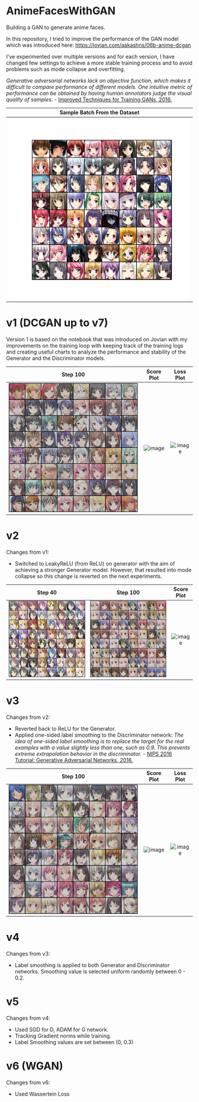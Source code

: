 # AnimeFacesWithGAN
Building a GAN to generate anime faces.

In this repository, I tried to improve the performance of the GAN model which was introduced here: https://jovian.com/aakashns/06b-anime-dcgan

I've experimented over multiple versions and for each version, I have changed few settings to achieve a more stable training process and to avoid problems such as mode collapse and overfitting.

*Generative adversarial networks lack an objective function, which makes it difficult to compare performance of different models. One intuitive metric of performance can be obtained by having human annotators judge the visual quality of samples.* - [Improved Techniques for Training GANs, 2016.](https://arxiv.org/abs/1606.03498)

Sample Batch From the Dataset|
:---:|
![](https://github.com/yigitsevim/AnimeFacesWithGAN/blob/main/sample.png)|

# v1 (DCGAN up to v7)
Version 1 is based on the notebook that was introduced on Jovian with my improvements on the training loop with keeping track of the training logs and creating useful charts to analyze the performance and stability of the Generator and the Discriminator models.

 Step 100| Score Plot | Loss Plot
:-------------------------:|:-------------------------:|:-------------------------:
![](https://github.com/yigitsevim/AnimeFacesWithGAN/blob/main/v1/generated/generated-images-0100.png) | ![image](https://github.com/yigitsevim/AnimeFacesWithGAN/assets/58977041/b62e8c9d-a7f5-4b19-8ada-3bbfa72ee2d4) | ![image](https://github.com/yigitsevim/AnimeFacesWithGAN/assets/58977041/e3ed3fe8-7252-4769-b318-cc7c53f608e8)


# v2

Changes from v1: 
- Switched to LeakyReLU (from ReLU) on generator with the aim of achieving a stronger Generator model. However, that resulted into mode collapse so this change is reverted on the next experiments.

Step 40            |  Step 100          | Score Plot
:-------------------------:|:-------------------------:|:-------------------------:
![](https://github.com/yigitsevim/AnimeFacesWithGAN/blob/main/v2/generated/generated-images-0040.png)  |  ![](https://github.com/yigitsevim/AnimeFacesWithGAN/blob/main/v2/generated/generated-images-0100.png) | ![image](https://github.com/yigitsevim/AnimeFacesWithGAN/assets/58977041/5f757d9c-1697-4de3-a97d-82a661e21747)


# v3
  
Changes from v2: 
- Reverted back to ReLU for the Generator.
- Applied one-sided label smoothing to the Discriminator network: *The idea of one-sided label smoothing is to replace the target for the real examples with a value slightly less than one, such as 0.9. This prevents extreme extrapolation behavior in the discriminator.* - [NIPS 2016 Tutorial: Generative Adversarial Networks, 2016.](https://arxiv.org/abs/1701.00160) 

 Step 100| Score Plot | Loss Plot
:-------------------------:|:-------------------------:|:-------------------------:
![](https://github.com/yigitsevim/AnimeFacesWithGAN/blob/main/v3/generated/generated-images-0100.png) | ![image](https://github.com/yigitsevim/AnimeFacesWithGAN/assets/58977041/d281a32a-295c-4547-9936-e2313c38d8bc) | ![image](https://github.com/yigitsevim/AnimeFacesWithGAN/assets/58977041/581b0ee0-1637-47b4-95d6-2ae178559b98)



# v4

Changes from v3: 
- Label smoothing is applied to both Generator and Discriminator networks. Smoothing value is selected uniform randomly between 0 - 0.2. 

# v5
Changes from v4: 
- Used SGD for D, ADAM for G network.
- Tracking Gradient norms while training.
- Label Smoothing values are set between (0, 0.3)

# v6 (WGAN)
Changes from v6:
- Used Wassertein Loss
